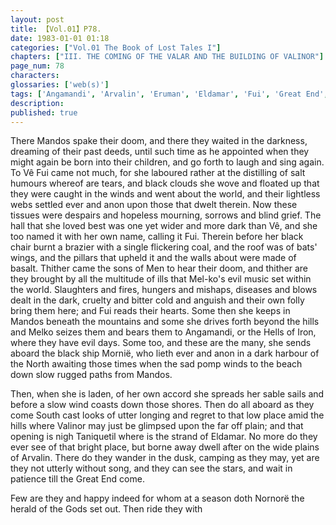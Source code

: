 ```yaml
---
layout: post
title: 【Vol.01】P78.
date: 1983-01-01 01:18
categories: ["Vol.01 The Book of Lost Tales I"]
chapters: ["III. THE COMING OF THE VALAR AND THE BUILDING OF VALINOR"]
page_num: 78
characters: 
glossaries: ['web(s)']
tags: ['Angamandi', 'Arvalin', 'Eruman', 'Eldamar', 'Fui', 'Great End', 'Hells of Iron', 'Mandos', 'Melko', 'Men', 'Mornit', 'Mountains of Valinor', 'Nornorë', 'Talkamarda', 'Vê']
description: 
published: true
---
```


There Mandos spake their doom, and there they waited in the darkness, dreaming of their past deeds, until such time as he appointed when they might again be born into their children, and go forth to laugh and sing again. To Vê Fui came not much, for she laboured rather at the distilling of salt humours whereof are tears, and black clouds she wove and floated up that they were caught in the winds and went about the world, and their lightless webs settled ever and anon upon those that dwelt therein. Now these tissues were despairs and hopeless mourning, sorrows and blind grief. The hall that she loved best was one yet wider and more dark than Vê, and she too named it with her own name, calling it Fui. Therein before her black chair burnt a brazier with a single flickering coal, and the roof was of bats' wings, and the pillars that upheld it and the walls about were made of basalt. Thither came the sons of Men to hear their doom, and thither are they brought by all the multitude of ills that Mel-ko's evil music set within the world. Slaughters and fires, hungers and mishaps, diseases and blows dealt in the dark, cruelty and bitter cold and anguish and their own folly bring them here; and Fui reads their hearts. Some then she keeps in Mandos beneath the mountains and some she drives forth beyond the hills and Melko seizes them and bears them to Angamandi, or the Hells of Iron, where they have evil days. Some too, and these are the many, she sends aboard the black ship Mornië, who lieth ever and anon in a dark harbour of the North awaiting those times when the sad pomp winds to the beach down slow rugged paths from Mandos.

Then, when she is laden, of her own accord she spreads her sable sails and before a slow wind coasts down those shores. Then do all aboard as they come South cast looks of utter longing and regret to that low place amid the hills where Valinor may just be glimpsed upon the far off plain; and that opening is nigh Taniquetil where is the strand of Eldamar. No more do they ever see of that bright place, but borne away dwell after on the wide plains of Arvalin. There do they wander in the dusk, camping as they may, yet are they not utterly without song, and they can see the stars, and wait in patience till the Great End come.

Few are they and happy indeed for whom at a season doth Nornorë the herald of the Gods set out. Then ride they with

